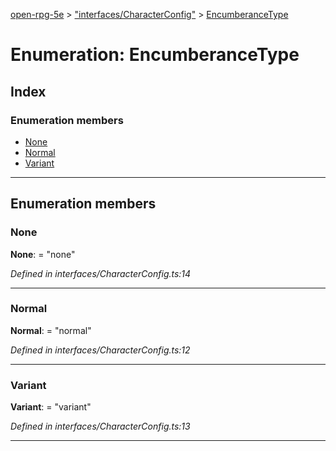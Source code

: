 [open-rpg-5e](../README.md) > ["interfaces/CharacterConfig"](../modules/_interfaces_characterconfig_.md) > [EncumberanceType](../enums/_interfaces_characterconfig_.encumberancetype.md)

# Enumeration: EncumberanceType

## Index

### Enumeration members

* [None](_interfaces_characterconfig_.encumberancetype.md#none)
* [Normal](_interfaces_characterconfig_.encumberancetype.md#normal)
* [Variant](_interfaces_characterconfig_.encumberancetype.md#variant)

---

## Enumeration members

<a id="none"></a>

###  None

**None**:  = "none"

*Defined in interfaces/CharacterConfig.ts:14*

___
<a id="normal"></a>

###  Normal

**Normal**:  = "normal"

*Defined in interfaces/CharacterConfig.ts:12*

___
<a id="variant"></a>

###  Variant

**Variant**:  = "variant"

*Defined in interfaces/CharacterConfig.ts:13*

___

